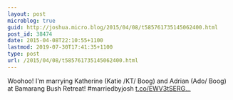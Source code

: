 ```yaml
---
layout: post
microblog: true
guid: http://joshua.micro.blog/2015/04/08/t585761735145062400.html
post_id: 38474
date: 2015-04-08T22:10:55+1100
lastmod: 2019-07-30T17:41:35+1100
type: post
url: /2015/04/08/t585761735145062400.html
---
```

Woohoo! I'm marrying Katherine (Katie /KT/ Boog) and Adrian (Ado/ Boog) at Bamarang Bush Retreat! #marriedbyjosh [t.co/EWV3tSERG...](http://t.co/EWV3tSERGV)
